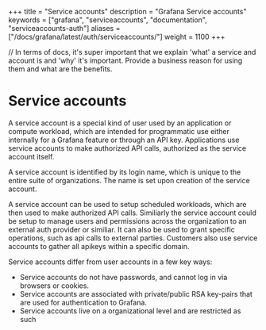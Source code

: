 +++
title = "Service accounts"
description = "Grafana Service accounts"
keywords = ["grafana", "serviceaccounts", "documentation", "serviceaccounts-auth"]
aliases = ["/docs/grafana/latest/auth/serviceaccounts/"]
weight = 1100
+++

// In terms of docs, it's super important that we explain 'what' a service and account is and 'why' it's important. Provide a business reason for using them and what are the benefits.

# Service accounts

A service account is a special kind of user used by an application or compute workload, which are intended for programmatic use either internally for a Grafana feature or through an API key. Applications use service accounts to make authorized API calls, authorized as the service account itself.

A service account is identified by its login name, which is unique to the entire suite of organizations. The name is set upon creation of the service account.

A service account can be used to setup scheduled workloads, which are then used to make authorized API calls. Similiarly the service account could be setup to manage users and permissions across the organization to an external auth provider or similiar. It can also be used to grant specific operations, such as api calls to external parties. Customers also use service accounts to gather all apikeys within a specific domain.

Service accounts differ from user accounts in a few key ways:

- Service accounts do not have passwords, and cannot log in via browsers or cookies.
- Service accounts are associated with private/public RSA key-pairs that are used for authentication to Grafana.
- Service accounts live on a organizational level and are restricted as such
